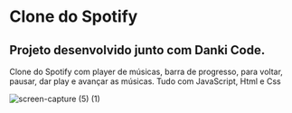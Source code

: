 <h1>Clone do Spotify</h1>
<h2>Projeto desenvolvido junto com Danki Code.</h2>

<p>Clone do Spotify com player de músicas, barra de progresso, para voltar, pausar, dar play e avançar as músicas.
Tudo com JavaScript, Html e Css</p>

![screen-capture (5) (1)](https://user-images.githubusercontent.com/95660275/176718205-33109f9d-c010-413b-8c64-ac003d430320.gif)
